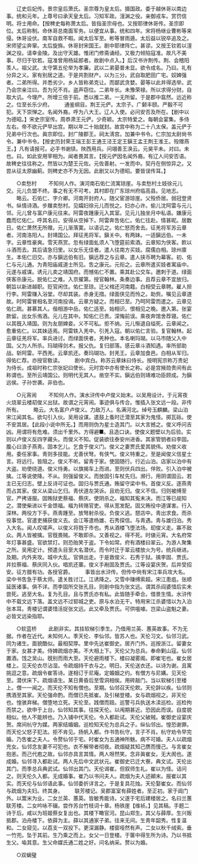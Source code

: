 <!-- { "loadSidebar": true } -->
　　辽史后妃传。景宗皇后萧氏。圣宗尊为皇太后。摄国政。委于越休哥以南边事。统和元年。上尊号曰承天皇太后。习知军政。澶渊之役。亲御戎车。赏罚信明。将士用命。【按稗史每称萧太后。皆指圣宗母也。又按耶律休哥传。圣宗即位。太后称制。命休哥总南面军务。以便宜从事。统和四年。宋将杨继业曹彬等来侵。休哥设伏。南军自救不暇。闻太后军至。彬等冒雨遁。太后益以锐卒追及之。宋师望尘奔窜。太后旋旆。休哥封宋国王。剧中耶律阵亡。甚谬。又按王钦若以澶渊之役。请幸金陵。及出守天雄。惟闭门修斋诵经。又极力倾陷寇准。故凡不美事。尽归于钦若。寇准曾用杨延郎者。故剧中点入。】后汉书许荆传。荆、会稽阳羡人。祖父武。太守第五伦举为孝廉。武以二弟晏普未显。欲令成名。乃曰。礼有分异之义。家有别居之道。于是共割财产。以为三分。武自取肥田广宅。奴婢强者。二弟所得。并悉劣少。乡人皆称弟克让。而鄙武贪婪。晏等以此并得选举。武乃会宗亲泣曰。吾为兄不肖。盗声窃位。二弟年长。未豫荣禄。所以求得分财。自取大讥。今理产。所增三倍于前。悉以推二弟。一无所留。于是郡中翕然。远近称之。位至长乐少府。 
　　通鉴纲目。荆王元俨。太宗子。广颡丰颐。严毅不可犯。天下崇惮之。名闻外裔。呼为八大王。辽人入使。必问安否及所在。【剧中以为德昭。】宋史宗室传。周恭肃王元俨。少奇颖。太宗特爱之。每朝会宴集。多侍左右。帝不欲元俨早出宫。期以年二十始就封。故宫中称为二十八太保。盖元俨于兄弟中行次也。眞宗即位。封广陵郡王。祠太淸宫。加兼中书令。仁宗加太尉尙书令。兼中书令。【按史历封荣王端王彭王通王泾王定王鎭王孟王荆王淮王。殁赠燕王。】凡有请报可。必手书谢牍。陜西用兵。问翊善王涣云。元昊平未。对曰。未也。曰。如此安用宰相为。闻者畏其言。【按元俨因名闻外裔。有辽人问安否语。故稗史往往称之。然皆以为楚王元佐。元佐善射。一发而中。契丹在侧惊异之。又尝从征太原幽蓟。则稗史亦不为无因。此剧又以为德昭。要皆误传耳。】 

　　○卖愁村 
　　不知何人作。演河南石佑仁流寓琼崖。与卖愁村土妓徐元儿交。元儿负盟不终。事之有无不可考。其村即在广东琼州府临高县。见地志。 
　　略云。石佑仁、字介卿。河南开封府人。随父宦游琼崖。父殁侨居。弱冠登贤书。纵情诗酒。步屧卖愁村。见孀妇徐元儿而悦之。妇亦心许。偷儿沈阿雷与元儿邻。元儿曾与富户康元往来。阿雷夜踵康元入其室。见元儿独坐月中私语。嫌康元蠢而忆佑仁。呼其名曰。安得从空掉下。阿雷奔吿佑仁。佑仁往赴。情甚昵。居数日。佑仁萧然无所赠。元儿渐落寞。以语讥之。佑仁怒而舍去。征羌将军苏云章者。河南洛阳人。封靖国公。拜征羌将军。鎭关中。有两妹。一适鎭远伯。一未字。云章性豪爽。雪天燕赏。忽有绿面虬须人飞堕筵前索酒。云章知为侠客。飮以斗酒而去。其后请急归里。以女乐无佳者。遣人往南方买妓。腐儒白相。琼州廪生。本佑仁旧交。亦与鎭远伯有旧。鎭远荐之与云章。遣人挟币聘为幕客。初、佑仁与元儿通。为靑阳庙戚道士所见。吿之康元。元衔之。云章所遣买妓者寓庙中。元遂与戚谋。诱元儿卖之靖国府。而憾佑仁不置。乘其赴公交车。邀刺于道。绿面侠客杀康元。脱佑仁之难。入京擢第。授官翰林。条奏边事。且荐云章不宜放归。朝旨以新进越职。贬官闲住。佑仁至琼。迁父棺还河南籍。白相受云章聘。雇人担行李。阿雷赚入浴堂。尽却其装。赤身无措。绿面侠见而怜之。助赀。嘱见云章道故。时阿雷冒相名至河南投谒。云章方疑之。而相已至。乃呵阿雷而遣之。云章见佑仁疏。甚慕其人。偕相游中岳。佑仁适至。始相识。恨相见之晚。邀入第。张宴款留。出女乐侑酒。元儿在其中。知佑仁已贵。深悔前误。乘夜奔馆舍荐寝。佑仁以其旣入靖国。则为友朋婢妾。义不可私。拒不纳。元儿惭退自缢死。云章闻之。愈重佑仁。以其妹适焉。阿雷轶入羌中。引羌入寇。朝以佑仁言验。复官翰林。起云章征羌将军。率兵进讨。而绿面侠者。羌种也。本名喇玛瑚。以马市随父入中国。父为人所杀。玛瑚得剑术。报父仇。复归部落。感云章斗酒知遇。率所部助战。斩阿雷。平西羌。云章凯还。奏玛瑚功。封羌王。云章加食邑。白相从军归。得佑仁荐。亦授官敎读。 
　　剧中宾白。称苏云章妹曰侍长。按明宪宗称万贵妃为侍长。成祖时称仁宗张妃曰使长。元时宫中亦有使长之称。必是宫掖勋贵间有此称谓也。至所云靖国公。则明代无其人。凿空不实。鎭远伯则靖难功臣顾成。为鎭远侯。子孙世袭。非伯也。 

　　○元宵闹 
　　不知何人作。演水浒传中卢俊义始末。以吴用设计。于元宵夜火烧翠云楼刧俊义出狱。故谓之元宵闹。事迹俱与传合。惟插入张文远一段。非传所有。 
　　略云。大名富户卢俊义。力敌万人。名满河北。绰号玉麒麟。梁山泊宋江闻其名。欲勾引入伙。吴用设谋。遣鼓上蚤时迁潜至其家为鬼怪。掷瓦砾。使不安其居。【此段小说中所无。】而用则伪为星士造其门。以大言撼之。俊义呼问吉凶。用谓将有危难。须出千里外。方得避■。且造口诀。使俊义题壁以为后验。实则以卢俊义反四字藏头。而俊义不知。促装欲往泰安州进香。其家管钥者曰李固。腹心曰浪子燕靑。固本乞儿。乞食于俊义门。俊义之妻贾氏爱其貌伟。劝俊义收用。委任家事。靑则多技能。尤善伏弩。有侠气。俊义特重之。至是闻俊义信星士言。将远行。皆阻之。俊义不听。留靑于家。使固随行。行近山泊。店家以泊中有大盗。劝使绕道。俊义恃勇。以旗揭车上而进。至则伏兵四出。佯败。引入泊中被擒。江等说使降。不从。则强留俊义。而放固引车杖先归。濒行。用阴谓固云。若主已无归志。壁上反诗可证也。固归与贾氏通。贿留守梁中书。首俊义反。逐燕靑而占其家。俊义从梁山乞归。靑伏道左哭诉。且劝无归。俊义不信。归则被缚至官。严拷诬服。固贿狱吏蔡福、蔡庆。使阴杀之。福知其寃未决。而江等已觇知之。潜使柴进以千金馈福。福为转赂官吏。得从宽发配。固又贿役中道谋害。行入深林。两役方下手。燕靑踵至。放弩射杀役。负俊义逃。憇店中。靑出求食。而杀役事觉。官遣吏捕获俊义去。会江等遣杨雄、石秀探信。与靑遇。靑与雄归泊。秀入大名。闻人叹嗟声。以俊义将戮于市也。秀从酒楼飞堕法场。刧俊义走。寡不敌众。两人皆被擒。官旣畏贼。不敢即杀。又善视之。得不死。时値元宵。大名府常年灯事甚盛。官欲禁灯。则恐贻笑于盗。下令如常。府有酒楼曰翠云。为游人聚集之所。吴用定计。预遣头目至大名潜伏。而令时迁于翠云楼放火为号。统兵继进。及期。内外夹攻。城中大乱。官俱出走。于是救俊义、石秀于狱。擒李固、贾氏。并拉蔡福、蔡庆同入伙。唱凯还寨。俊义手剐固及贾氏。江等设宴庆贺。后并受招安。征方腊有功。各授官爵。 
　　事皆出水浒传。但传中尙有宋江率兵攻大名。梁中书吿急于蔡太师。遣关胜讨江。江诱降之。又雪中赚缚索超。宋江患疽。张顺延医诸事。俱不详。而李固所交张孔目。则剧中指为张文远。谓其杀阎婆惜后实未尝死。逃至大名。复为孔目。且与贾氏亦有私。此皆随手牵合。借景生情。水浒传中不载文远下落。盖文远不过郓城之吏。原与水泊无干。特用宋江杀婆惜以为入泊张本耳。靑楼记谓婆惜活捉张文远。此又牵及贾氏。可供嗢噱。岂梁山盗魁之妻。必皆文远染指耶。 

　　○软蓝桥 
　　此剧非实。其挂软梯引季生。乃借用兰英、蕙英故事。不为无据。作者在近代。未知何人。季天伦、李仙邻。皆苏人也。天伦习文。仙邻习武。同为诸生。面貌酷似。最相契厚。里中先达崔御史。居齐门外。巡按浙江。留妻女于家。女甚才美。侍婢疏烟亦美。不大相上下。天伦父为总兵。奉命剿山寇。仙邻置酒。饯之吴山。旣别而雨大至。天伦避雨楼下。楼曰凝雾阁。即崔宅也。崔女居楼上。见天伦衣尽沾湿。令疏烟持干衣与之。明日。天伦送衣还。以诗为谢。且寓挑逗之意。疏烟令崔答诗。遂相订于尼庵。定婚姻之约。有僧方与尼媾。见天伦至。潜伏床下。疏烟语生。某日黄昏后至雪洞相俟。用砖敲门。当以软梯引至楼上。僧一一闻之。而天伦不知有僧也。至期。仙邻召天伦飮。天伦辞以疾。仙邻则携酒至其家。天伦强命酌。而僧已先抵崔。及引梯登楼。女与疏烟视之。非天伦也。惶骇弃梯。僧堕地立死。天伦至。践僧而踣。巡警弓兵执送木渎巡检。巡检拘而禁之。欲申于上台。仙邻知其事。往探天伦。以闱期甚近。恐因此而误。自度貌相似。他人不能辨也。乃入铺中代天伦。令入都赴试。天伦父破贼。崔御史设宴庆贺。席间杭守为媒。两家结婚姻。巡检知天伦为总兵之子。纵仙邻出。惶恐谢罪。而天伦父怒子犯法。拒不肯见。扬帆入都。作书吿杭守。言子不肖。杭守劝令早完婚。乃吿崔之夫人。令赘仙邻于宅。时崔女为五通神所魅。病不可婚。夫人以疏烟充女。仙邻念友妻不可犯也。衣不解带者彻夜。疏烟疑其知己赝而慢己。与言崔女抱恙。而己代庖之故。仙邻亦具言其情。两人呀然笑。念非眞崔女。无大阂也。遂成婚。仙邻寻入都赴试。两人先后中文武状元。崔御史已迁大寮。典文试。天伦出其门。而季总兵典武试。仙邻出其门。天伦谒崔。但叙师生礼。崔以为怪。诘问之。则天伦久入都。无成婚事。崔乃以书问夫人。疏烟为夫人述顚末。报崔以其实。而天伦与仙邻语此事。仙邻委折详言之。于是复具花烛。天伦娶崔女。而仙邻与疏烟为夫妇。终其身。 
　　联芳楼记。吴郡富室有薛姓者。至正初。家于阊门外。以鬻米为业。二女兰英、蕙英。皆敏秀能诗。父遂于宅后建楼居之。名曰兰蕙联芳楼。二女吟咏不辍。尝作苏台竹枝词十章。杨铁崖【维祯。】见其稿。手题二诗于后。咸以为班姬蔡女复出也。其楼下瞰官河。昆山郑生。其父与薛厚。生兴贩抵郡。泊舟楼下。依薛为主。薛以其通家子弟。往来无间。生靑年韶秀。性复温和。二女窥见。以荔支一双投下。更深漏静。楼窗哑然有声。二女以秋千绒索。垂一竹兜。坠于其前。生乃乘之而上。女父一日登楼。于箧中得生所为诗。乃以书抵生父。喩其意。生父命媒氏通二姓之好。问名纳采。赘以为婚。 

　　○双螭璧 
